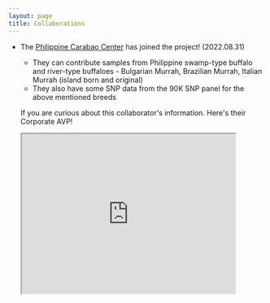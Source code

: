 ```yaml
---
layout: page
title: Collaborations
---
```


- The [Philippine Carabao Center](https://www.pcc.gov.ph/) has joined the project! (2022.08.31)
    - They can contribute samples from Philippine swamp-type buffalo and river-type buffaloes - Bulgarian Murrah, Brazilian Murrah, Italian Murrah (island born and original)
    - They also have some SNP data from the 90K SNP panel for the above mentioned breeds

    If you are curious about this collaborator's information. Here's their Corporate AVP!
    <iframe width="420" height="315"
    src="https://youtu.be/4lww4bt6nCY">
    </iframe>